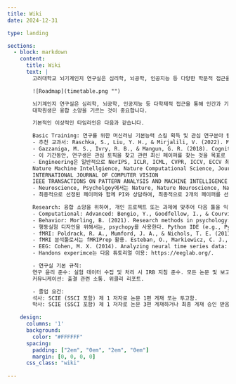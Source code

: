 ```yaml
---
title: Wiki
date: 2024-12-31

type: landing

sections:
  - block: markdown
    content:
      title: Wiki
      text: |
        고려대학교 뇌기계인지 연구실은 심리학, 뇌공학, 인공지능 등 다양한 학문적 접근을 통해 인간과 기계의 고차원 인지 과정을 심층적으로 연구하는 것을 목표로 합니다. 대학원생은 심리학적 통찰력과 공학적 전문성을 결합하여 융합 소양을 갖추고, 다학제적 연구자로 성장하는 것을 지향합니다. 이상적인 학습 및 연구 로드맵은 다음과 같습니다.

        ![Roadmap](timetable.png "")

        뇌기계인지 연구실은 심리학, 뇌공학, 인공지능 등 다학제적 접근을 통해 인간과 기계의 고차원 인지 과정을 탐구하는 것이 목표입니다.
        대학원생은 융합 소양을 기르는 것이 중요합니다. 

        기본적인 이상적인 타임라인은 다음과 같습니다.

        Basic Training: 연구를 위한 머신러닝 기본능력 스킬 획득 및 관심 연구분야 탐험을 위한 트레이닝.
        - 추천 교과서: Raschka, S., Liu, Y. H., & Mirjalili, V. (2022). Machine Learning with PyTorch and Scikit-Learn: Develop machine learning and deep learning models with Python. Packt Publishing Ltd.
        - Gazzaniga, M. S., Ivry, R. B., & Mangun, G. R. (2018). Cognitive neuroscience: The biology of the mind (5th ed.). W.W. Norton & Company. 관심있는 챕터 찾아서 읽기. e.g., Chapter 6. Object Recognition. 
        - 이 기간동안, 연구생은 관심 토픽을 찾고 관련 최신 페이퍼를 찾는 것을 목표로 한다. 이를 위하여, Engineering 분야에서 3개의 페이퍼, Science 분야에서 3개의  페이퍼를 선정한다. 
        - Engineering은 일반적으로 NerIPS, ICLR, ICML, CVPR, ICCV, ECCV 최근 2년간의 페이퍼에서 찾아본다. 
        Nature Machine Intellgience, Nature Computational Science, Journal of Machine Learning Research, Neural Networks,
        INTERNATIONAL JOURNAL OF COMPUTER VISION
        IEEE TRANSACTIONS ON PATTERN ANALYSIS AND MACHINE INTELLIGENCE
        - Neuroscience, Psycholgoy에서는 Nature, Nature Neuroscience, Nature Communications, Nature Human Behavior, Science, Science Advances, PNAS, PloS Biology, PloS Computational Biology, 등에서 최근 4년 페이퍼를 찾아본다. 
        - 최종적으로 선정된 페이퍼와 함께 PI와 상담하여, 최종적으로 2개의 페이퍼를 선정하여 발표하는 것을 목표로 한다. 

        Research: 융합 소양을 위하여, 개인 프로젝트 또는 과제에 맞추어 다음 툴을 익힐 수 있다.
        - Computational: Advanced: Bengio, Y., Goodfellow, I., & Courville, A. (2017). Deep learning (Vol. 1). Cambridge, MA, USA: MIT press. Parts 1 & 2. link: https://www.deeplearningbook.org/ 
        - Behavior: Morling, B. (2021). Research methods in psychology: Evaluating a world of information (5th ed.). W.W. Norton & Company. Part I, Introduction to Scientific Reasoning 읽어보길 추천. 
        - 행동실험 디자인을 위해서는, psychopy를 사용한다. Python IDE (e.g., PyCharm)과 연동된 Coder 스타일로 익숙해짐. https://psychopy.org/documentation.html 체크하웃 해보기.
        - fMRI: Poldrack, R. A., Mumford, J. A., & Nichols, T. E. (2011). Handbook of functional MRI data analysis. Cambridge University Press. link: https://www.cambridge.org/core/books/handbook-of-functional-mri-data-analysis/8EDF966C65811FCCC306F7C916228529
        - fMRI 분석툴로서는 fMRIPrep 활용. Esteban, O., Markiewicz, C. J., Blair, R. W., Moodie, C. A., Isik, A. I., Erramuzpe, A., ... & Gorgolewski, K. J. (2019). fMRIPrep: a robust preprocessing pipeline for functional MRI. Nature methods, 16(1), 111-116. 튜토리얼은 https://fmriprep.org/en/stable/.
        - EEG: Cohen, M. X. (2014). Analyzing neural time series data: Theory and practice. MIT Press. LINK: https://direct.mit.edu/books/monograph/4013/Analyzing-Neural-Time-Series-DataTheory-and
        - Handons experimce는 다음 튜토리얼 이용: https://eeglab.org/.

        - 연구실 기본 규칙:
        연구 윤리 준수: 실험 데이터 수집 및 처리 시 IRB 지침 준수. 모든 논문 및 보고서 작성 시 표절 금지.
        커뮤니케이션: 출결 관련 소통. 위클리 리포트.

        - 졸업 요건:
        석사: SCIE (SSCI 포함) 제 1 저자로 논문 1편 게재 또는 투고함.
        박사: SCIE (SSCI 포함) 제 1 저자로 논문 3편 게재하거나 최종 게재 승인 받음. 

    design:
      columns: '1'
      background:
        color: "#FFFFFF"
      spacing:
        padding: ["2em", "0em", "2em", "0em"]
        margin: [0, 0, 0, 0]
      css_class: "wiki"
      
---
```

